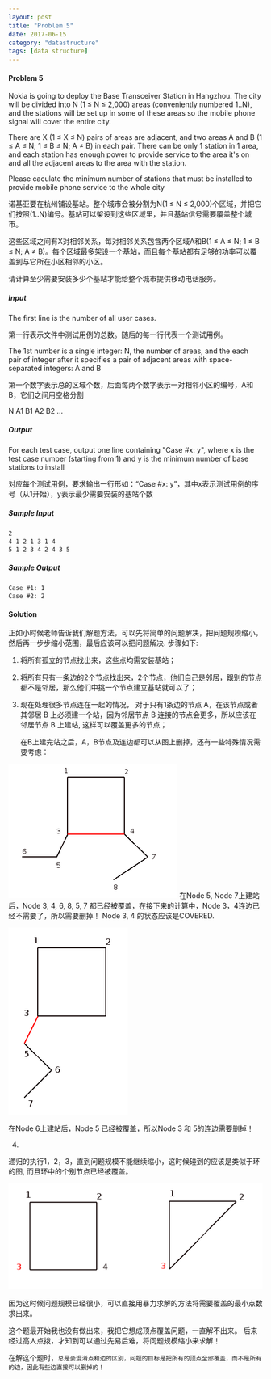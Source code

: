 ```yaml
---
layout: post
title: "Problem 5"
date: 2017-06-15
category: "datastructure" 
tags: [data structure]
---
```

#### Problem 5

Nokia is going to deploy the Base Transceiver Station in Hangzhou. The city will be divided into N (1 ≤ N ≤ 2,000) areas (conveniently numbered 1..N), and the stations will be set up in some of these areas so the mobile phone signal will cover the entire city.

There are X (1 ≤ X ≤ N) pairs of areas are adjacent, and two areas A and B (1 ≤ A ≤ N; 1 ≤ B ≤ N; A ≠ B) in each pair. There can be only 1 station in 1 area, and each station has enough power to provide service to the area it's on and all the adjacent areas to the area with the station.

Please caculate the minimum number of stations that must be installed to provide mobile phone service to the whole city

诺基亚要在杭州铺设基站。整个城市会被分割为N(1 ≤ N ≤ 2,000)个区域，并把它们按照(1..N)编号。基站可以架设到这些区域里，并且基站信号需要覆盖整个城市。

这些区域之间有X对相邻关系，每对相邻关系包含两个区域A和B(1 ≤ A ≤ N; 1 ≤ B ≤ N; A ≠ B)。每个区域最多架设一个基站，而且每个基站都有足够的功率可以覆盖到与它所在小区相邻的小区。

请计算至少需要安装多少个基站才能给整个城市提供移动电话服务。

##### Input

The first line is the number of all user cases.

第一行表示文件中测试用例的总数。随后的每一行代表一个测试用例。

The 1st number is a single integer: N, the number of areas, and the each pair of integer after it specifies a pair of adjacent areas with space-separated integers: A and B

第一个数字表示总的区域个数，后面每两个数字表示一对相邻小区的编号，A和B，它们之间用空格分割

N A1  B1 A2  B2 ...

##### Output

For each test case, output one line containing "Case #x: y", where x is the test case number (starting from 1) and y is the minimum number of base stations to install

对应每个测试用例，要求输出一行形如：“Case #x: y”，其中x表示测试用例的序号（从1开始），y表示最少需要安装的基站个数

##### Sample Input

    2
    4 1 2 1 3 1 4
    5 1 2 3 4 2 4 3 5

##### Sample Output

    Case #1: 1
    Case #2: 2


#### Solution

正如小时候老师告诉我们解题方法，可以先将简单的问题解决，把问题规模缩小，然后再一步步缩小范围，最后应该可以把问题解决. 步骤如下:

1. 将所有孤立的节点找出来，这些点均需安装基站；
2. 将所有只有一条边的2个节点找出来，2个节点，他们自己是邻居，跟别的节点都不是邻居，那么他们中挑一个节点建立基站就可以了；
3. 现在处理很多节点连在一起的情况，
   对于只有1条边的节点 A，在该节点或者其邻居 B 上必须建一个站，因为邻居节点 B 连接的节点会更多，所以应该在邻居节点 B 上建站, 这样可以覆盖更多的节点；

   在B上建完站之后，A，B节点及连边都可以从图上删掉，还有一些特殊情况需要考虑：

![image](../../images/datastructure/q5-link-between-2covered-nodes.png)
在Node 5, Node 7上建站后，Node 3, 4, 6, 8, 5, 7
都已经被覆盖，在接下来的计算中，Node 3，4连边已经不需要了，所以需要删掉！ Node
3, 4 的状态应该是COVERED.

![image](../../images/datastructure/q5-link-to-covered-node.png)

在Node 6上建站后，Node 5 已经被覆盖，所以Node 3 和 5的连边需要删掉！

4.
递归的执行1，2，3，直到问题规模不能继续缩小，这时候碰到的应该是类似于环的图,
而且环中的个别节点已经被覆盖。


![image](../../images/datastructure/q5-loop.png)

因为这时候问题规模已经很小，可以直接用暴力求解的方法将需要覆盖的最小点数求出来。

这个题最开始我也没有做出来，我把它想成顶点覆盖问题，一直解不出来。
后来经过高人点拨，才知到可以通过先易后难，将问题规模缩小来求解！

在解这个题时，`总是会混淆点和边的区别，问题的目标是把所有的顶点全部覆盖，而不是所有的边，因此有些边直接可以删掉的！`



